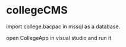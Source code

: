 # collegeCMS

import college.bacpac in mssql as a database.

open CollegeApp in visual studio and run it
